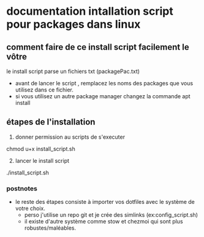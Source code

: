 # documentation intallation script pour packages dans linux

## comment faire de ce install script facilement le vôtre

le install script parse un fichiers txt (packagePac.txt)
- avant de lancer le script , remplacez les noms des packages que vous utilisez dans ce fichier.
- si vous utilisez un autre package manager changez la commande apt install

## étapes de l'installation

1) donner permission au scripts de s'executer

chmod u+x install_script.sh 

2) lancer le install script

./install_script.sh

### postnotes 

- le reste des étapes consiste à importer vos dotfiles avec le système de votre choix.
  - perso j'utilise un repo git et je crée des simlinks (ex:config_script.sh)
  - il existe d'autre système comme stow et chezmoi qui sont plus robustes/maléables.
